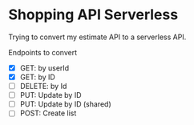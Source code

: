 # Shopping API Serverless

Trying to convert my estimate API to a serverless API.

Endpoints to convert

* [x] GET: by userId
* [x] GET: by ID
* [ ] DELETE: by Id 
* [ ] PUT: Update by ID
* [ ] PUT: Update by ID (shared)
* [ ] POST: Create list